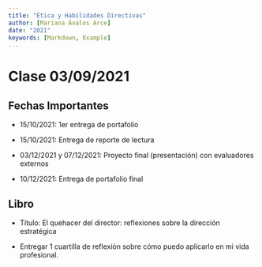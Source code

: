 ```yaml
---
title: "Ética y Habilidades Directivas"
author: [Mariana Ávalos Arce]
date: "2021"
keywords: [Markdown, Example]
...
```


# Clase 03/09/2021

## Fechas Importantes

- 15/10/2021: 1er entrega de portafolio

- 15/10/2021: Entrega de reporte de lectura

- 03/12/2021 y 07/12/2021: Proyecto final (presentación) con evaluadores externos

- 10/12/2021: Entrega de portafolio final

## Libro

- Título: El quehacer del director: reflexiones sobre la dirección estratégica

- Entregar 1 cuartilla de reflexión sobre cómo puedo aplicarlo en mi vida profesional.
